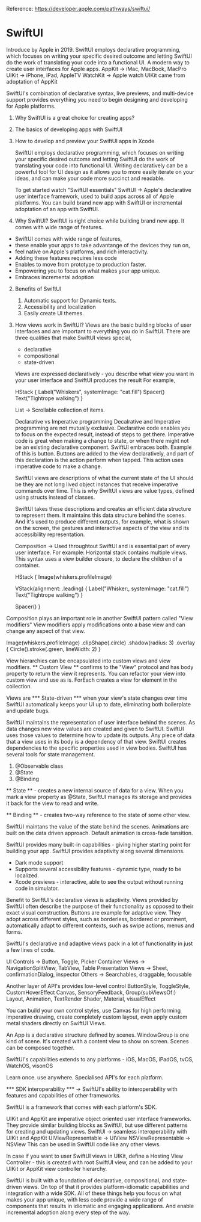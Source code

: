 Reference: 
https://developer.apple.com/pathways/swiftui/

# SwiftUI
Introduce by Apple in 2019. 
SwiftUI employs declarative programming, which focuses on writing your specific desired outcome and letting SwiftUI do the work of translating your code into a functional UI.
A modern way to create user interfaces for Apple apps. 
AppKit -> iMac, MacBook, MacPro
UIKit -> iPhone, iPad, AppleTV
WatchKit -> Apple watch 
UIKit came from adoptation of AppKit 

SwiftUI's combination of declarative syntax, live previews, and multi-device support provides everything you need to begin designing and developing for Apple platforms. 

1. Why SwiftUI is a great choice for creating apps?
2. The basics of developing apps with SwiftUI
3. How to develop and preview your SwiftUI apps in Xcode


   SwiftUI employs declarative programming, which focuses on writing your specific desired outcome and letting SwiftUI do the work of translating your code into functional UI.
   Writing declaratively can be a powerful tool for UI design as it allows you to more easily iterate on your ideas, and can make your code more succinct and readable.

   To get started watch "SwiftUI essentials"
   SwiftUI -> Apple's declarative user interface framework, used to build apps across all of Apple platforms.
   You can build brand new app with SwiftUI or incremental adoptation of an app with SwiftUI.

  1. Why SwiftUI? 
   SwiftUI is right choice while building brand new app. It comes with wide range of features.
   - SwiftUI comes with wide range of features,
   - these enable your apps to take advantange of the devices they run on,
   - feel native on Apple's platforms, and rich interactivity.
   - Adding these features requires less code
   - Enables to move from prototype to production faster.
   - Empowering you to focus on what makes your app unique.
   - Embraces incremental adoption
     
  2. Benefits of SwiftUI
     1. Automatic support for Dynamic texts.
     2. Accessibility and localization
     3. Easily create UI themes. 

  2. How views work in SwiftUI?
      Views are the basic building blocks of user interfaces and are important to everything you do in SwiftUI.
     There are three qualities that make SwiftUI views special,
       - declarative
       - compositional
       - state-driven
    
     Views are expressed declaratively - you describe what view you want in your user interface and SwiftUI produces the result
     For example,

     HStack {
       Label("Whiskers", systemImage: "cat.fill")
       Spacer()
       Text("Tightrope walking")
     }

      List -> Scrollable collection of items.

     Declarative vs Imperative programming
     Decalrative and Imperative programming are not mutually exclusive. Declarative code enables you to focus on the expected result, instead of steps to get there.
     Imperative code is great when making a change to state, or when there might not be an existing declarative component.
     SwiftUI embraces both. Example of this is button. Buttons are added to the view declaratively, and part of this declaration is the action perform when tapped.
     This action uses imperative code to make a change.

     SwiftUI views are descriptions of what the current state of the UI should be they are not long lived object instances that receive imperative commands over time.
     This is why SwiftUI views are value types, defined using structs instead of classes.

     SwiftUI takes these descriptions and creates an efficient data structure to represent them. It maintains this data structure behind the scenes. And it's used to produce different outputs, for example, what is shown on the screen, the gestures and interactive aspects of the view and its accessibility representation.

     Composition -> Used throughtout SwiftUI and is essential part of every user interface.
     For example: Horizontal stack contains multiple views.
     This syntax uses a view builder closure, to declare the children of a container.

     HStack {
      Image(whiskers.profileImage)

      VStack(alignment: .leading) {
        Label("Whisker:, systemImage: "cat.fill")
        Text("Tightrope  walking")
     }

     Spacer()
 }

 Composition plays an important role in another SwiftUI pattern called "View modifiers"
 View modifiers apply modifications onto a base view and can change any aspect of that view. 
 
 Image(whiskers.profileImage)
    .clipShape(.circle)
    .shadow(radius: 3)
    .overlay {
        Circle().stroke(.green, lineWidth: 2) 
    }

  View hierarchies can be encapsulated into custom views and view modifiers. 
  ** Custom View ** confirms to the "View" protocol and has body property to return the view it represents. 
  You can refactor your view into custom view and use as is. 
  ForEach creates a view for element in the collection.

  Views are  *** State-driven *** when your view's state changes over time SwiftUI automatically keeps your UI up to date, eliminating both boilerplate and update bugs. 

  SwiftUI maintains the representation of user interface behind the scenes. As data changes new view values are created and given to SwiftUI. SwiftUI uses those values to determine
  how to update its outputs. 
  Any piece of data that a view uses in its body is a dependency of that view. 
  SwiftUI creates dependencies to the specific properties used in view bodies. 
  SwiftUI has several tools for state management. 
  1. @Observable class
  2. @State
  3. @Binding

  ** State ** - creates a new internal source of data for a view. When you mark a view property as @State, SwiftUI manages its storage and provides it back for the view 
  to read and write. 

  ** Binding **  - creates two-way reference to the state of some other view. 

  SwiftUI maintans the value of the state behind the scenes. 
  Animations are built on the data driven approach. 
  Default animation is cross-fade tansition. 

SwiftUI provides many built-in capabilities - giving higher starting point for building your app. 
SwiftUI provides adaptivity along several dimensions. 
- Dark mode support
- Supports several accessibility features - dynamic type, ready to be localized.
- Xcode previews - interactive, able to see the output without running code in simulator.

Benefit to SwiftUI's declarative views is adaptivity. Views provided by SwiftUI often describe the purpose of their functionality as opposed to their exact visual construction. 
Buttons are example for adaptive view. They adopt across different styles, such as borderless, bordered or prominent, automatically adapt to different contexts, such as swipe actions, menus and forms. 

SwiftUI's declarative and adaptive views pack in a lot of functionality in just a few lines of code. 

UI Controls -> Button, Toggle, Picker 
Container Views -> NavigationSplitView, TabView, Table 
Presentation Views -> Sheet, confirmationDialog, inspector 
Others -> Searchables, draggable, focusable

Another layer of API's provides low-level control
ButtonStyle, ToggleStyle, CustomHoverEffect
Canvas, SensoryFeedback, Group(subViewsOf:) 
Layout, Animation, TextRender
Shader, Material, visualEffect

You can build your own control styles, use Canvas for high performing imperative drawing, create completely custom layout, even apply custom metal shaders directly on SwiftUI Views. 

An App is a declarative structure defined by scenes. WindowGroup is one kind of scene. It's created with a content view to show on screen. 
Scenes can be composed together. 


SwiftUI's capabilities extends to any platforms - iOS, MacOS, iPadOS, tvOS, WatchOS, visonOS

Learn once. use anywhere.
Specialised API's for each platform. 

*** SDK interoperability ***
-> SwiftUI's ability to interoperability with features and capabilities of other frameworks.

SwiftUI is a framework that comes with each platform's SDK. 

UIKit and AppKit are imperative object oriented user interface frameworks. They provide similar building blocks as SwiftUI, but use different patterns for creating and updating views. 
SwiftUI -> seamless interoperability with UIKit and AppKit 
UIViewRepresentable -> UIView 
NSViewRepresentable -> NSView 
This can be used in SwiftUI code like any other views. 

In case if you want to user SwiftUI views in UIKit,  define a Hosting View Controller - this is created with root SwiftUI view, and can be added to your UIKit or AppKit view controller hierarchy. 

SwiftUI is built with a foundation of declarative, compositional, and state-driven views. On top of that it provides platform-idiomatic capabilities and integration with a wide SDK. All of these things help you focus on what makes your app unique, with less code provide a wide range of components that results in idiomatic and engaging applications. And enable incremental adoption along every step of the way. 

